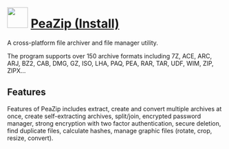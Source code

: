 # <img src="https://cdn.jsdelivr.net/gh/chocolatey-community/chocolatey-packages@a09d7c32df1ac4b8028df11d2b2b5196b8de2435/icons/peazip.svg" width="48" height="48"/> [PeaZip (Install)](https://chocolatey.org/packages/peazip)

A cross-platform file archiver and file manager utility.

The program supports over 150 archive formats including 7Z, ACE, ARC, ARJ, BZ2, CAB, DMG, GZ, ISO, LHA, PAQ, PEA, RAR, TAR, UDF, WIM, ZIP, ZIPX...

## Features

Features of PeaZip includes extract, create and convert multiple archives at once, create self-extracting archives, split/join, encrypted password manager, strong encryption with two factor authentication, secure deletion, find duplicate files, calculate hashes, manage graphic files (rotate, crop, resize, convert).
